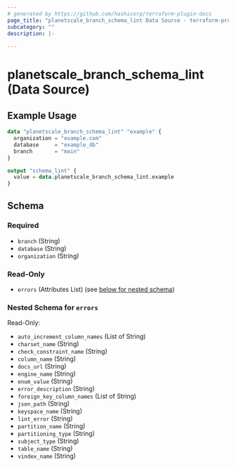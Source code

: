 ```yaml
---
# generated by https://github.com/hashicorp/terraform-plugin-docs
page_title: "planetscale_branch_schema_lint Data Source - terraform-provider-planetscale"
subcategory: ""
description: |-
  
---
```


# planetscale_branch_schema_lint (Data Source)



## Example Usage

```terraform
data "planetscale_branch_schema_lint" "example" {
  organization = "example.com"
  database     = "example_db"
  branch       = "main"
}

output "schema_lint" {
  value = data.planetscale_branch_schema_lint.example
}
```

<!-- schema generated by tfplugindocs -->
## Schema

### Required

- `branch` (String)
- `database` (String)
- `organization` (String)

### Read-Only

- `errors` (Attributes List) (see [below for nested schema](#nestedatt--errors))

<a id="nestedatt--errors"></a>
### Nested Schema for `errors`

Read-Only:

- `auto_increment_column_names` (List of String)
- `charset_name` (String)
- `check_constraint_name` (String)
- `column_name` (String)
- `docs_url` (String)
- `engine_name` (String)
- `enum_value` (String)
- `error_description` (String)
- `foreign_key_column_names` (List of String)
- `json_path` (String)
- `keyspace_name` (String)
- `lint_error` (String)
- `partition_name` (String)
- `partitioning_type` (String)
- `subject_type` (String)
- `table_name` (String)
- `vindex_name` (String)
